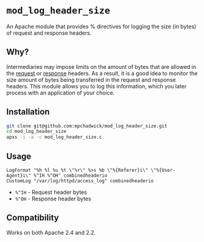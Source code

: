# `mod_log_header_size`

An Apache module that provides % directives for logging the size (in bytes) of request and response headers.

## Why?

Intermediaries may impose limits on the amount of bytes that are allowed in the [request](https://maxchadwick.xyz/blog/http-request-header-size-limits) or [response](https://maxchadwick.xyz/blog/http-response-header-size-limits) headers. As a result, it is a good idea to monitor the size amount of bytes being transferred in the request and response headers. This module allows you to log this information, which you later process with an application of your choice.

## Installation

```bash
git clone git@github.com:mpchadwick/mod_log_header_size.git
cd mod_log_header_size
apxs -i -a -c mod_log_header_size.c
```

## Usage

```
LogFormat "%h %l %u %t \"%r\" %>s %b \"%{Referer}i\" \"%{User-Agent}i\" %^IH %^OH" combinedheaderio
CustomLog "/var/log/httpd/access_log" combinedheaderio
```

- `%^IH` - Request header bytes
- `%^OH` - Response header bytes

## Compatibility

Works on both Apache 2.4 and 2.2.

